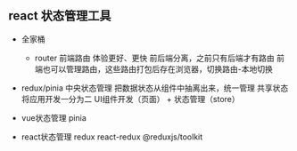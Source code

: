## react 状态管理工具

- 全家桶
  - router 前端路由 体验更好、更快
   前后端分离，之前只有后端才有路由
   前端也可以管理路由，这些路由打包后存在浏览器，切换路由-本地切换
- redux/pinia
  中央状态管理 把数据状态从组件中抽离出来，统一管理
  共享状态  将应用开发一分为二  UI组件开发（页面） + 状态管理（store）



- vue状态管理
  pinia

- react状态管理
  redux
  react-redux
  @reduxjs/toolkit